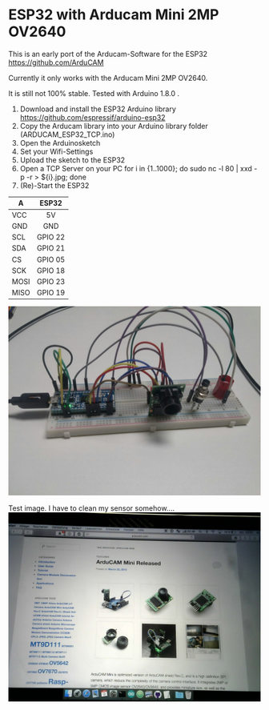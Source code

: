 # ESP32 with Arducam Mini 2MP OV2640
This is an early port of the Arducam-Software for the ESP32 https://github.com/ArduCAM

Currently it only works with the Arducam Mini 2MP OV2640.

It is still not 100% stable. Tested with Arduino 1.8.0 .

1. Download and install the ESP32 Arduino library https://github.com/espressif/arduino-esp32
2. Copy the Arducam library into your Arduino library folder (ARDUCAM_ESP32_TCP.ino)
3. Open the Arduinosketch
4. Set your Wifi-Settings
5. Upload the sketch to the ESP32
6. Open a TCP Server on your PC
for i in {1..1000}; do sudo nc -l 80 | xxd -p -r > ${i}.jpg; done
7. (Re)-Start the ESP32




| A       | ESP32         |
| ------------- |:-------------:|
| VCC | 5V |
| GND | GND |
| SCL | GPIO 22|
| SDA | GPIO 21|
| CS | GPIO 05|
| SCK | GPIO 18|
| MOSI | GPIO 23|
| MISO | GPIO 19|


![alt tag](wiring.jpg)

Test image. I have to clean my sensor somehow....
![alt tag](test.jpg)
